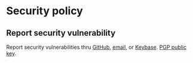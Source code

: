 # Security policy

## Report security vulnerability

Report security vulnerabilities thru [GitHub](https://github.com/koviubi56/python-guilded-bot/security/advisories/new), [email](mailto:koviubi56@duck.com), or [Keybase](https://keybase.io/koviubi_56).
[PGP public key](https://keybase.io/koviubi_56).
